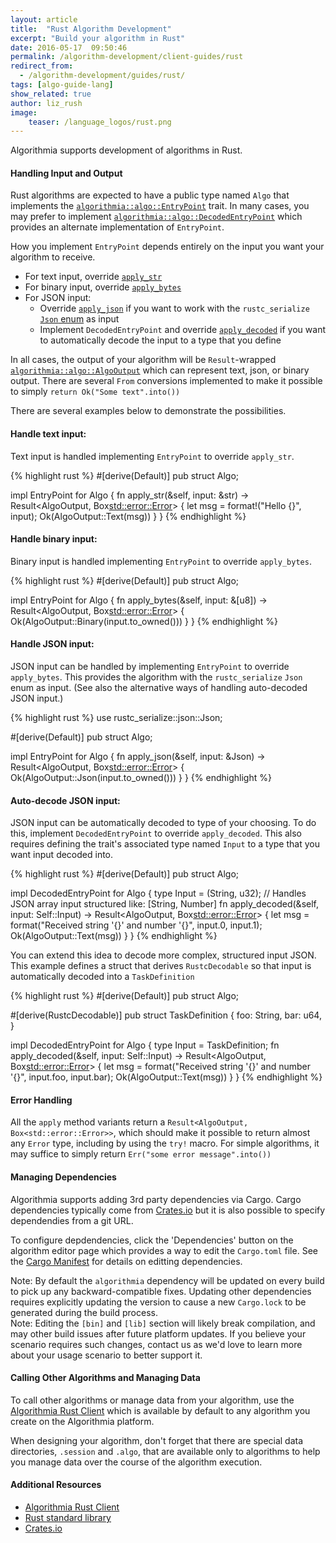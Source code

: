 ```yaml
---
layout: article
title:  "Rust Algorithm Development"
excerpt: "Build your algorithm in Rust"
date: 2016-05-17  09:50:46
permalink: /algorithm-development/client-guides/rust
redirect_from:
  - /algorithm-development/guides/rust/
tags: [algo-guide-lang]
show_related: true
author: liz_rush
image:
    teaser: /language_logos/rust.png
---
```


Algorithmia supports development of algorithms in Rust.

#### Handling Input and Output

Rust algorithms are expected to have a public type named `Algo` that implements the [`algorithmia::algo::EntryPoint`](http://algorithmiaio.github.io/algorithmia-rust/algorithmia/algo/trait.EntryPoint.html) trait.
In many cases, you may prefer to implement [`algorithmia::algo::DecodedEntryPoint`](http://algorithmiaio.github.io/algorithmia-rust/algorithmia/algo/trait.DecodedEntryPoint.html) which provides an alternate implementation of `EntryPoint`.

How you implement `EntryPoint` depends entirely on the input you want your algorithm to receive.

- For text input, override [`apply_str`](http://algorithmiaio.github.io/algorithmia-rust/algorithmia/algo/trait.EntryPoint.html#method.apply_str)
- For binary input, override [`apply_bytes`](http://algorithmiaio.github.io/algorithmia-rust/algorithmia/algo/trait.EntryPoint.html#method.apply_bytes)
- For JSON input:
  - Override [`apply_json`](http://algorithmiaio.github.io/algorithmia-rust/algorithmia/algo/trait.EntryPoint.html#method.apply_json) if you want to work with the `rustc_serialize` [`Json` enum](https://doc.rust-lang.org/rustc-serialize/rustc_serialize/json/enum.Json.html) as input
  - Implement `DecodedEntryPoint` and override [`apply_decoded`](http://algorithmiaio.github.io/algorithmia-rust/algorithmia/algo/trait.DecodedEntryPoint.html#tymethod.apply_decoded) if you want to automatically decode the input to a type that you define

In all cases, the output of your algorithm will be `Result`-wrapped [`algorithmia::algo::AlgoOutput`](http://algorithmiaio.github.io/algorithmia-rust/algorithmia/algo/enum.AlgoOutput.html) which can represent text, json, or binary output.
There are several `From` conversions implemented to make it possible to simply `return Ok("Some text".into())`

There are several examples below to demonstrate the possibilities.

#### Handle text input:

Text input is handled implementing `EntryPoint` to override `apply_str`.

{% highlight rust %}
#[derive(Default)]
pub struct Algo;

impl EntryPoint for Algo {
    fn apply_str(&self, input: &str) -> Result<AlgoOutput, Box<std::error::Error>> {
        let msg = format!("Hello {}", input);
        Ok(AlgoOutput::Text(msg))
    }
}
{% endhighlight %}

#### Handle binary input:
Binary input is handled implementing `EntryPoint` to override `apply_bytes`.

{% highlight rust %}
#[derive(Default)]
pub struct Algo;

impl EntryPoint for Algo {
    fn apply_bytes(&self, input: &[u8]) -> Result<AlgoOutput, Box<std::error::Error>> {
       Ok(AlgoOutput::Binary(input.to_owned()))
    }
}
{% endhighlight %}

#### Handle JSON input:
JSON input can be handled by implementing `EntryPoint` to override `apply_bytes`.
This provides the algorithm with the `rustc_serialize` `Json` enum as input.
(See also the alternative ways of handling auto-decoded JSON input.)

{% highlight rust %}
use rustc_serialize::json::Json;

#[derive(Default)]
pub struct Algo;

impl EntryPoint for Algo {
    fn apply_json(&self, input: &Json) -> Result<AlgoOutput, Box<std::error::Error>> {
      Ok(AlgoOutput::Json(input.to_owned()))
    }
}
{% endhighlight %}


#### Auto-decode JSON input:
JSON input can be automatically decoded to type of your choosing.
To do this, implement `DecodedEntryPoint` to override `apply_decoded`.
This also requires defining the trait's associated type named `Input`
to a type that you want input decoded into.

{% highlight rust %}
#[derive(Default)]
pub struct Algo;

impl DecodedEntryPoint for Algo {
    type Input = (String, u32);  // Handles JSON array input structured like: [String, Number]
    fn apply_decoded(&self, input: Self::Input) -> Result<AlgoOutput, Box<std::error::Error>> {
        let msg = format("Received string '{}' and number '{}", input.0, input.1);
        Ok(AlgoOutput::Text(msg))
    }
}
{% endhighlight %}

You can extend this idea to decode more complex, structured input JSON.
This example defines a struct that derives `RustcDecodable` so that input
is automatically decoded into a `TaskDefinition`

{% highlight rust %}
#[derive(Default)]
pub struct Algo;

#[derive(RustcDecodable)]
pub struct TaskDefinition {
  foo: String,
  bar: u64,
}

impl DecodedEntryPoint for Algo {
    type Input = TaskDefinition;
    fn apply_decoded(&self, input: Self::Input) -> Result<AlgoOutput, Box<std::error::Error>> {
        let msg = format("Received string '{}' and number '{}", input.foo, input.bar);
        Ok(AlgoOutput::Text(msg))
    }
}
{% endhighlight %}


#### Error Handling

All the `apply` method variants return a `Result<AlgoOutput, Box<std::error::Error>>`,
which should make it possible to return almost any `Error` type, including by using the `try!` macro.
For simple algorithms, it may suffice to simply return `Err("some error message".into())`

#### Managing Dependencies

Algorithmia supports adding 3rd party dependencies via Cargo. Cargo dependencies typically come from <a href="https://crates.io/">Crates.io</a>
but it is also possible to specify dependendies from a git URL.

To configure depdendencies, click the 'Dependencies' button on the algorithm editor page which provides a way to edit the `Cargo.toml` file.
See the [Cargo Manifest](http://doc.crates.io/manifest.html#the-dependencies-section) for details on editting dependencies.

<aside class="notice">
  Note: By default the <code>algorithmia</code> dependency will be updated on every build to pick up any backward-compatible fixes.
  Updating other dependencies requires explicitly updating the version to cause a new <code>Cargo.lock</code> to be generated during
  the build process.
</aside>

<aside class="notice">
  Note: Editing the <code>[bin]</code> and <code>[lib]</code> section will likely break compilation, and may other build issues after future platform updates.
  If you believe your scenario requires such changes, contact us as we'd love to learn more about your usage scenario to better support it.
</aside>

#### Calling Other Algorithms and Managing Data

To call other algorithms or manage data from your algorithm, use the <a href="http://developers.algorithmia.com/client-guides/rust/">Algorithmia Rust Client</a> which is available by default to any algorithm you create on the Algorithmia platform.

When designing your algorithm, don't forget that there are special data directories, `.session` and `.algo`, that are available only to algorithms to help you manage data over the course of the algorithm execution.


#### Additional Resources

* [Algorithmia Rust Client](http://developers.algorithmia.com/client-guides/rust/)
* [Rust standard library](https://doc.rust-lang.org/std/)
* [Crates.io](https://crates.io/)